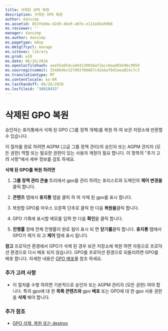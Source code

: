 ```yaml
---
title: 삭제된 GPO 복원
description: 삭제된 GPO 복원
author: dansimp
ms.assetid: 853feb0a-d2d9-4be9-a07e-e113a56a9968
ms.reviewer: ''
manager: dansimp
ms.author: dansimp
ms.pagetype: mdop
ms.mktglfcycl: manage
ms.sitesec: library
ms.prod: w10
ms.date: 06/16/2016
ms.openlocfilehash: aae55a654cad44130816af3acc6aad03e96c9959
ms.sourcegitcommit: 354664bc527d93f80687cd2eba70d1eea024c7c3
ms.translationtype: MT
ms.contentlocale: ko-KR
ms.lasthandoff: 06/26/2020
ms.locfileid: "10818433"
---
```

# 삭제된 GPO 복원


승인자는 휴지통에서 삭제 된 GPO (그룹 정책 개체)를 복원 하 여 보관 저장소에 반환할 수 있습니다.

이 절차를 완료 하려면 AGPM (고급 그룹 정책 관리)의 승인자 또는 AGPM 관리자 (모든 권한) 역할 또는 필요한 권한이 있는 사용자 계정이 필요 합니다. 이 항목의 "추가 고려 사항"에서 세부 정보를 검토 하세요.

**삭제 된 GPO를 복원 하려면**

1.  **그룹 정책 관리 콘솔** 트리에서 gpo를 관리 하려는 포리스트와 도메인의 **제어 변경을** 클릭 합니다.

2.  **콘텐츠** 탭에서 **휴지통** 탭을 클릭 하 여 삭제 된 gpo를 표시 합니다.

3.  복원할 GPO를 마우스 오른쪽 단추로 클릭 한 다음 **복원을**클릭 합니다.

4.  GPO 기록에 표시할 메모를 입력 한 다음 **확인**을 클릭 합니다.

5.  **진행률** 창에 전체 진행률이 완료 됨이 표시 되 면 **닫기를**클릭 합니다. **휴지통** 탭에서 GPO가 제거 되 고 **제어** 탭에 표시 됩니다.

**참고**  프로덕션 환경에서 GPO가 삭제 된 경우 보관 저장소에 복원 하면 자동으로 프로덕션 환경으로 다시 배포 되지 않습니다. GPO를 프로덕션 환경으로 되돌리려면 GPO를 배포 합니다. 자세한 내용은 [GPO 배포](deploy-a-gpo-agpm30ops.md)를 참조 하세요.

 

### 추가 고려 사항

-   이 절차를 수행 하려면 기본적으로 승인자 또는 AGPM 관리자 (모든 권한) 여야 합니다. 특히 gpo에 대 한 **목록 콘텐츠와** gpo **배포** 또는 GPO에 대 한 gpo 사용 권한을 **삭제** 해야 합니다.

### 추가 참조

-   [GPO 삭제, 복원 또는 destroy](deleting-restoring-or-destroying-a-gpo-agpm30ops.md)

 

 





